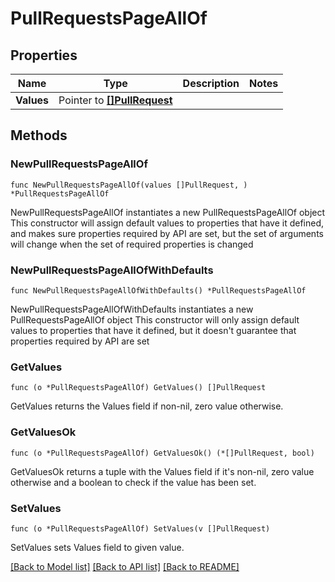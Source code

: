 # PullRequestsPageAllOf

## Properties

Name | Type | Description | Notes
------------ | ------------- | ------------- | -------------
**Values** | Pointer to [**[]PullRequest**](pullRequest.md) |  | 

## Methods

### NewPullRequestsPageAllOf

`func NewPullRequestsPageAllOf(values []PullRequest, ) *PullRequestsPageAllOf`

NewPullRequestsPageAllOf instantiates a new PullRequestsPageAllOf object
This constructor will assign default values to properties that have it defined,
and makes sure properties required by API are set, but the set of arguments
will change when the set of required properties is changed

### NewPullRequestsPageAllOfWithDefaults

`func NewPullRequestsPageAllOfWithDefaults() *PullRequestsPageAllOf`

NewPullRequestsPageAllOfWithDefaults instantiates a new PullRequestsPageAllOf object
This constructor will only assign default values to properties that have it defined,
but it doesn't guarantee that properties required by API are set

### GetValues

`func (o *PullRequestsPageAllOf) GetValues() []PullRequest`

GetValues returns the Values field if non-nil, zero value otherwise.

### GetValuesOk

`func (o *PullRequestsPageAllOf) GetValuesOk() (*[]PullRequest, bool)`

GetValuesOk returns a tuple with the Values field if it's non-nil, zero value otherwise
and a boolean to check if the value has been set.

### SetValues

`func (o *PullRequestsPageAllOf) SetValues(v []PullRequest)`

SetValues sets Values field to given value.



[[Back to Model list]](../README.md#documentation-for-models) [[Back to API list]](../README.md#documentation-for-api-endpoints) [[Back to README]](../README.md)


